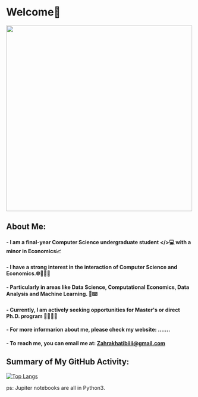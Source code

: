 # Welcome👋

<img src="https://user-images.githubusercontent.com/74038190/213760705-0d5bf320-4f43-4352-b74b-0889ae726bf7.gif" width="500">

## About Me:


#### - I am a final-year Computer Science undergraduate student </>💻 with a minor in Economics📈
#### - I have a strong interest in the interaction of Computer Science and Economics.🌐🧑🏻‍💻
#### - Particularly in areas like Data Science, Computational Economics, Data Analysis and Machine Learning. 🤖⌨️
#### - Currently, I am actively seeking opportunities for Master's or direct Ph.D. program 🕵🏻‍♀️🔎
#### - For more informarion about me, please check my website: .......
#### - To reach me, you can email me at: Zahrakhatibiiii@gmail.com

## Summary of My GitHub Activity:

[![Top Langs](https://github-readme-stats.vercel.app/api/top-langs/?username=Zahrakhatibi&layout=compact)](https://github.com/anuraghazra/github-readme-stats)

ps: Jupiter notebooks are all in Python3.
